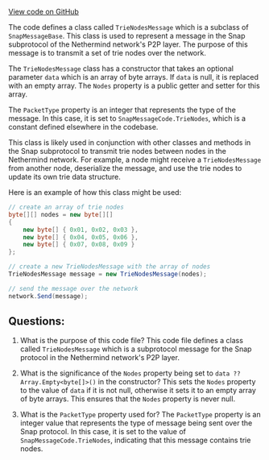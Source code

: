 [View code on GitHub](https://github.com/nethermindeth/nethermind/Nethermind.Network/P2P/Subprotocols/Snap/Messages/TrieNodesMessage.cs)

The code defines a class called `TrieNodesMessage` which is a subclass of `SnapMessageBase`. This class is used to represent a message in the Snap subprotocol of the Nethermind network's P2P layer. The purpose of this message is to transmit a set of trie nodes over the network.

The `TrieNodesMessage` class has a constructor that takes an optional parameter `data` which is an array of byte arrays. If `data` is null, it is replaced with an empty array. The `Nodes` property is a public getter and setter for this array.

The `PacketType` property is an integer that represents the type of the message. In this case, it is set to `SnapMessageCode.TrieNodes`, which is a constant defined elsewhere in the codebase.

This class is likely used in conjunction with other classes and methods in the Snap subprotocol to transmit trie nodes between nodes in the Nethermind network. For example, a node might receive a `TrieNodesMessage` from another node, deserialize the message, and use the trie nodes to update its own trie data structure.

Here is an example of how this class might be used:

```csharp
// create an array of trie nodes
byte[][] nodes = new byte[][]
{
    new byte[] { 0x01, 0x02, 0x03 },
    new byte[] { 0x04, 0x05, 0x06 },
    new byte[] { 0x07, 0x08, 0x09 }
};

// create a new TrieNodesMessage with the array of nodes
TrieNodesMessage message = new TrieNodesMessage(nodes);

// send the message over the network
network.Send(message);
```
## Questions: 
 1. What is the purpose of this code file?
   This code file defines a class called `TrieNodesMessage` which is a subprotocol message for the Snap protocol in the Nethermind network's P2P layer.

2. What is the significance of the `Nodes` property being set to `data ?? Array.Empty<byte[]>()` in the constructor?
   This sets the `Nodes` property to the value of `data` if it is not null, otherwise it sets it to an empty array of byte arrays. This ensures that the `Nodes` property is never null.

3. What is the `PacketType` property used for?
   The `PacketType` property is an integer value that represents the type of message being sent over the Snap protocol. In this case, it is set to the value of `SnapMessageCode.TrieNodes`, indicating that this message contains trie nodes.